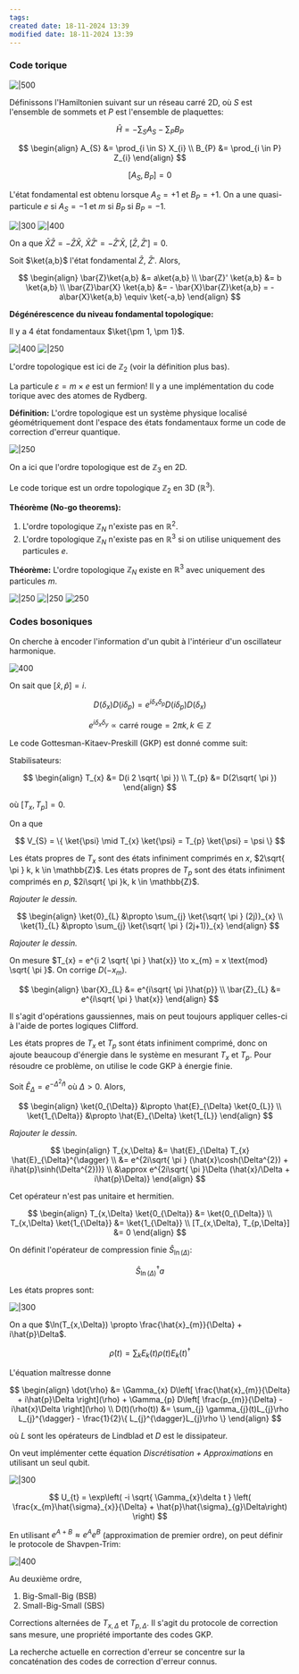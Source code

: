 ```yaml
---
tags: 
created date: 18-11-2024 13:39
modified date: 18-11-2024 13:39
---
```

### Code torique

![|500](Attachements/10a-1.png)

Définissons l'Hamiltonien suivant sur un réseau carré 2D, où $S$ est l'ensemble de sommets et $P$ est l'ensemble de plaquettes:

$$
\hat{H} = - \sum_{S}A_{S} - \sum_{P}B_{P}
$$

$$
\begin{align}
A_{S} &= \prod_{i \in S} X_{i} \\
B_{P} &= \prod_{i \in P} Z_{i}
\end{align}
$$

$$
 [A_{S}, B_{P}] = 0
$$

L'état fondamental est obtenu lorsque $A_{S}=+1$ et $B_{P} = +1$. On a une quasi-particule $e$ si $A_{S} = -1$  et $m$ si $B_{P}$ si $B_{P} = -1$.

![|300](Attachements/10a-2.png)
![|400](Attachements/10a-3.png)

On a que $\bar{X}\bar{Z}=-\bar{Z}\bar{X}$, $\bar{X}\bar{Z}' = -\bar{Z}'\bar{X}$, $[\bar{Z},\bar{Z}'] = 0$.

Soit $\ket{a,b}$ l'état fondamental $\bar{Z}$, $\bar{Z}'$. Alors,

$$
\begin{align}
\bar{Z}\ket{a,b} &= a\ket{a,b} \\
\bar{Z}' \ket{a,b} &= b \ket{a,b} \\
\bar{Z}\bar{X} \ket{a,b} &= - \bar{X}\bar{Z}\ket{a,b} = -a\bar{X}\ket{a,b} \equiv \ket{-a,b}
\end{align}
$$

**Dégénérescence du niveau fondamental topologique:**

Il y a 4 état fondamentaux $\ket{\pm 1, \pm 1}$.

![|400](Attachements/10a-4.png)
![|250](Attachements/10a-5.png)

L'ordre topologique est ici de $\mathbb{Z}_{2}$ (voir la définition plus bas).

La particule $\varepsilon = m \times e$ est un fermion! Il y a une implémentation du code torique avec des atomes de Rydberg.

**Définition:** L'ordre topologique est un système physique localisé géométriquement dont l'espace des états fondamentaux forme un code de correction d'erreur quantique.

![|250](Attachements/10a-6.png)

On a ici que l'ordre topologique est de $\mathbb{Z}_{3}$ en 2D.

Le code torique est un ordre topologique $\mathbb{Z}_{2}$ en 3D ($\mathbb{R}^{3}$).

**Théorème (No-go theorems):**

1. L'ordre topologique $\mathbb{Z}_{N}$ n'existe pas en $\mathbb{R}^{2}$.
2. L'ordre topologique $\mathbb{Z}_{N}$ n'existe pas en $\mathbb{R}^{3}$ si on utilise uniquement des particules $e$.

**Théorème:** L'ordre topologique $\mathbb{Z}_{N}$ existe en $\mathbb{R}^{3}$ avec uniquement des particules $m$.

![|250](Attachements/10a-7.png)
![|250](Attachements/10a-8.png)
![250](Attachements/10a-9.png)

### Codes bosoniques

On cherche à encoder l'information d'un qubit à l'intérieur d'un oscillateur harmonique. 

![400](Attachements/10a-10.png)

On sait que $[\hat{x},\hat{p}]=i$.

$$
D(\delta_{x})D(i\delta_{p}) = e^{i\delta_{x}\delta_{p}} D(i\delta_{p}) D(\delta_{x})
$$

$$
e^{i\delta_{x}\delta_{y}} \propto \text{carré rouge} = 2 \pi k, k \in \mathbb{Z}
$$

Le code Gottesman-Kitaev-Preskill (GKP) est donné comme suit:

Stabilisateurs:

$$
\begin{align}
T_{x} &= D(i 2 \sqrt{ \pi }) \\
T_{p} &= D(2\sqrt{ \pi })
\end{align}
$$

où $[T_{x}, T_{p}] = 0$.

On a que

$$
V_{S} = \{ \ket{\psi} \mid T_{x} \ket{\psi} = T_{p} \ket{\psi} = \psi \}
$$

Les états propres de $T_{x}$ sont des états infiniment comprimés en $x$, $2\sqrt{ \pi } k, k \in \mathbb{Z}$. Les états propres de $T_{p}$ sont des états infiniment comprimés en $p$, $2i\sqrt{ \pi }k, k \in \mathbb{Z}$.

*Rajouter le dessin.*

$$
\begin{align}
\ket{0}_{L} &\propto \sum_{j} \ket{\sqrt{ \pi } (2j)}_{x} \\
\ket{1}_{L} &\propto \sum_{j} \ket{\sqrt{ \pi } (2j+1)}_{x}
\end{align}
$$

*Rajouter le dessin.*

On mesure $T_{x} = e^{i 2 \sqrt{ \pi } \hat{x}} \to x_{m} = x \text{mod} \sqrt{ \pi }$. On corrige $D(-x_{m})$.

$$
\begin{align}
\bar{X}_{L} &= e^{i\sqrt{ \pi }\hat{p}} \\
\bar{Z}_{L} &= e^{i\sqrt{ \pi } \hat{x}}
\end{align}
$$

Il s'agit d'opérations gaussiennes, mais on peut toujours appliquer celles-ci à l'aide de portes logiques Clifford.

Les états propres de $T_{x}$ et $T_{p}$ sont états infiniment comprimé, donc on ajoute beaucoup d'énergie dans le système en mesurant $T_{x}$ et $T_{p}$. Pour résoudre ce problème, on utilise le code GKP à énergie finie.

Soit $\hat{E}_{\Delta} = e^{-\Delta^{2} \hat{n}}$ où $\Delta>0$. Alors,

$$
\begin{align}
\ket{0_{\Delta}} &\propto \hat{E}_{\Delta} \ket{0_{L}} \\
\ket{1_{\Delta}} &\propto \hat{E}_{\Delta} \ket{1_{L}}
\end{align}
$$

*Rajouter le dessin.*

$$
\begin{align}
T_{x,\Delta} &= \hat{E}_{\Delta} T_{x} \hat{E}_{\Delta}^{\dagger} \\
&= e^{2i\sqrt{ \pi } (\hat{x}\cosh(\Delta^{2}) + i\hat{p}\sinh(\Delta^{2}))} \\
&\approx e^{2i\sqrt{ \pi }\Delta (\hat{x}/\Delta + i\hat{p}\Delta)}
\end{align}
$$

Cet opérateur n'est pas unitaire et hermitien.

$$
\begin{align}
T_{x,\Delta} \ket{0_{\Delta}} &= \ket{0_{\Delta}} \\
T_{x,\Delta} \ket{1_{\Delta}} &= \ket{1_{\Delta}} \\
[T_{x,\Delta}, T_{p,\Delta}] &= 0
\end{align}
$$

On définit l'opérateur de compression finie $\hat{S}_{\ln(\Delta)}$:

$$
\hat{S}_{\ln(\Delta)}^{\dagger} a 
$$

Les états propres sont:

![|300](Attachements/10a-11.png)

On a que $\ln(T_{x,\Delta}) \propto \frac{\hat{x}_{m}}{\Delta} + i\hat{p}\Delta$.

$$
\dot{\rho}(t) = \sum_{k} E_{k} (t) \rho(t) E_{k}(t)^{\dagger}
$$

L'équation maîtresse donne

$$
\begin{align}
\dot{\rho} &= \Gamma_{x} D\left[ \frac{\hat{x}_{m}}{\Delta} + i\hat{p}\Delta \right](\rho) + \Gamma_{p} D\left[ \frac{p_{m}}{\Delta} - i\hat{x}\Delta \right](\rho) \\
D(t)(\rho(t)) &= \sum_{j} \gamma_{j}(t)L_{j}\rho L_{j}^{\dagger} - \frac{1}{2}\{ L_{j}^{\dagger}L_{j}\rho \}
\end{align}
$$

où $L$ sont les opérateurs de Lindblad et $D$ est le dissipateur.

On veut implémenter cette équation *Discrétisation + Approximations* en utilisant un seul qubit.

![|300](Attachements/10a-12.png)

$$
U_{t} = \exp\left( -i \sqrt{ \Gamma_{x}\delta t } \left( \frac{x_{m}\hat{\sigma}_{x}}{\Delta} + \hat{p}\hat{\sigma}_{g}\Delta\right) \right)
$$

En utilisant $e^{A+B} \approx e^{A}e^{B}$ (approximation de premier ordre), on peut définir le protocole de Shavpen-Trim:

![|400](Attachements/10a-13.png)

Au deuxième ordre,

1. Big-Small-Big (BSB)
2. Small-Big-Small (SBS)

Corrections alternées de $T_{x,\Delta}$ et $T_{p,\Delta}$. Il s'agit du protocole de correction sans mesure, une propriété importante des codes GKP.

La recherche actuelle en correction d'erreur se concentre sur la concaténation des codes de correction d'erreur connus.
